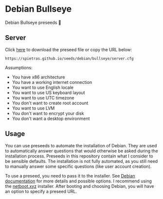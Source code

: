 # Debian Bullseye

Debian Bullseye preseeds 🌱

## Server

Click [here](server.cfg) to download the preseed file or copy the URL below:

```
https://spietras.github.io/seeds/debian/bullseye/server.cfg
```

Assumptions:

- You have x86 architecture
- You have a working internet connection
- You want to use English locale
- You want to use US keyboard layout
- You want to use UTC timezone
- You don't want to create root account
- You want to use LVM
- You don't want to encrypt your disk
- You don't want a desktop environment

## Usage

You can use preseeds to automate the installation of Debian.
They are used to automatically answer questions
that would otherwise be asked during the installation process.
Preseeds in this repository contain what I consider to be sensible defaults.
The installation is not fully automated,
as you still need to manually answer some specific questions
(like user account creation).

To use a preseed, you need to pass it to the installer.
See [Debian documentation](https://wiki.debian.org/DebianInstaller/Preseed)
for more details and possible options.
I recommend using the [netboot.xyz](https://netboot.xyz) installer.
After booting and choosing Debian,
you will have an option to specify a preseed URL.

